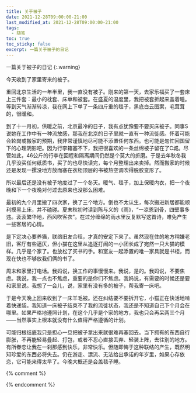 ```yaml
---
title: 关于被子
date: 2021-12-28T09:00:00-21:00
last_modified_at: 2021-12-28T09:00:00-21:00
tags:
  - 随笔
toc: true
toc_sticky: false
excerpt: 一篇关于被子的日记
---
```


一篇关于被子的日记
{:.warning}

今天收到了家里寄来的被子。

重回北京生活的一年半里，我一直没有被子。刚来的第一天，去家乐福买了一套床上三件套：最小的枕套、床单和被套。在盛夏的温度里，我把被套折起来盖着睡。等到天气渐渐转凉，我在网上下单了一条四斤重的毯子，黑底白云图案，毛茸茸的，很暖和。

到了十一月初，供暖之前，北京最冷的日子，我有点犹豫要不要买床被子。同事S说她在工作中有一种流放感，那我在北京的日子里就一直有一种流徙感。怀着可能会轮岗或搬家的预期，我非常谨慎地尽可能不添置任何东西。也可能是匆忙回国留下的心理阴影吧。因为行李箱塞不下，我把很喜欢的一条丝绵被子留在了C城。尽管如此，46公斤的行李在回程和隔离期间仍然是个莫大的折磨。于是去年秋冬我几乎没买任何纸质书，买了的也尽快读完，每个月整理出来卖掉。然而搬家的时候还是发现一摞没地方放而塞在衣柜顶层的书被热空调吹得脱胶变形了。

所以最后还是没有被子地度过了一个冬天。暖气、毯子，加上保暖内衣，把一个夜晚和下一个夜晚对付过去原来也没那么困难。

最初的九个月里搬了四次家，换了三个地方。倒也不太认生，每次搬进新居都能顺利摸黑上床，并不磕碰。夏末秋初时读到陈与义的《雨》，“一凉恩到骨，四壁事多违。衮衮繁华地，西风吹客衣”。在过分缠绵的雨水里反复默写这首诗，难免产生一些客居的心情。

是下定决心要养猫，联络旧友合租，才真的安定下来了。虽然现在住的地方稍嫌老旧，客厅有些逼仄，但小猫在这里从追逐打闹的一小团长成了宛然一只大猫的模样。几乎是个家了。也放松了买书的手。和室友一起添置的唯一家具就是书柜，而现在快也不够放我们俩的书了。

周末和家里打电话。我妈说，换工作的事慢慢来。我说，是的。我妈说，不要焦虑。我说，我一点也不焦虑，重要的是你们不焦虑。我妈说，有需要的时候还是要和家里说。我想了一会儿，说，家里有没有多的被子，帮我寄一床吧。

于是今天晚上回来收到了一床羊毛被。还在纠结要不要拆开它，小猫正在快活地啃着快递袋。我知道一床被子结束不了我的流徙状态，我还是不知道自己下个月会在哪里。如果严格地遵照计划，在这个几乎是个家的地方，我也只会再呆两三个月——当然事实上根本就没有什么值得严格遵循的计划。

可能归根结底我只是担心一旦把被子拿出来就很难再塞回去。当下拥有的东西自行膨胀，不再能轻易叠起、打包，或者不忍心直接丢弃、轻装上阵，去往别的地方。有所眷恋让我在一刹那感到快乐，非常快乐。但随即悔于这种联结的产生，既然明知珍爱的东西必将失去。仍在游走、漂流、无法给出承诺的年岁里，如果心存依恋，它可能来得太早了。今晚大概还是会盖毯子睡。


{% comment %}



{% endcomment %}
